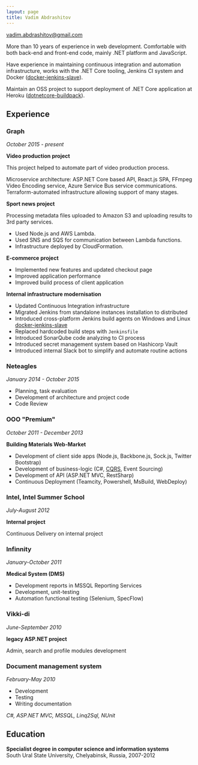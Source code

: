 ```yaml
---
layout: page
title: Vadim Abdrashitov
---
```


[vadim.abdrashitov@gmail.com](mailto:vadim.abdrashitov@gmail.com)

More than 10 years of experience in web development. Comfortable with both back-end and front-end code, mainly .NET platform and JavaScript.

Have experience in maintaining continuous integration and automation infrastructure, works with the .NET Core tooling, Jenkins CI system and Docker ([docker-jenkins-slave](https://github.com/jincod/docker-jenkins-slave)).

Maintain an OSS project to support deployment of .NET Core application at Heroku ([dotnetcore-buildpack](https://github.com/jincod/dotnetcore-buildpack)).

## Experience

### Graph
*October 2015 - present*

**Video production project**

This project helped to automate part of video production process.

Microservice architecture: ASP.NET Core based API, React.js SPA, FFmpeg Video Encoding service, Azure Service Bus service communications. Terraform-automated infrastructure allowing support of many stages.

**Sport news project**

Processing metadata files uploaded to Amazon S3 and uploading results to 3rd party services.

- Used Node.js and AWS Lambda.
- Used SNS and SQS for communication between Lambda functions.
- Infrastructure deployed by CloudFormation.

**E-commerce project**

- Implemented new features and updated checkout page
- Improved application performance
- Improved build process of client application

**Internal infrastructure modernisation**

- Updated Continuous Integration infrastructure
- Migrated Jenkins from standalone instances installation to distributed
- Introduced cross-platform Jenkins build agents on Windows and Linux [docker-jenkins-slave](https://github.com/jincod/docker-jenkins-slave)
- Replaced hardcoded build steps with `Jenkinsfile`
- Introduced SonarQube code analyzing to CI process
- Introduced secret management system based on Hashicorp Vault
- Introduced internal Slack bot to simplify and automate routine actions

### Neteagles
*January 2014 - October 2015*

- Planning, task evaluation
- Development of architecture and project code
- Code Review

### OOO "Premium"
*October 2011 - December 2013*

**Building Materials Web-Market**

- Development of client side apps (Node.js, Backbone.js, Sock.js, Twitter Bootstrap)
- Development of business-logic (C#, [CQRS](https://github.com/jincod/Jincod.CQRS), Event Sourcing)
- Development of API (ASP.NET MVC, RestSharp)
- Continuous Deployment (Teamcity, Powershell, MsBuild, WebDeploy)

### Intel, Intel Summer School
*July-August 2012*

**Internal project**

Continuous Delivery on internal project

### Infinnity
*January-October 2011*

**Medical System (DMS)**

- Development reports in MSSQL Reporting Services
- Development, unit-testing
- Automation functional testing (Selenium, SpecFlow)

### Vikki-di
*June-September 2010*

**legacy ASP.NET project**

Admin, search and profile modules development

### Document management system
*February-May 2010*

- Development
- Testing
- Writing documentation

*C#, ASP.NET MVC, MSSQL, Linq2Sql, NUnit*

## Education

**Specialist degree in computer science and information systems**  
South Ural State University, Chelyabinsk, Russia, 2007-2012  
